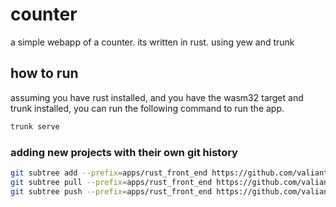 # counter
a simple webapp of a counter. its written in rust. using yew and trunk 

## how to run

assuming you have rust installed, and you have the wasm32 target  and trunk installed, you can run the following command to run the app.

```bash
trunk serve
```


### adding new projects with their own git history
```sh
git subtree add --prefix=apps/rust_front_end https://github.com/valiantlynx/rust_front_end.git master --squash
git subtree pull --prefix=apps/rust_front_end https://github.com/valiantlynx/rust_front_end.git master --squash
git subtree push --prefix=apps/rust_front_end https://github.com/valiantlynx/rust_front_end.git master

```
